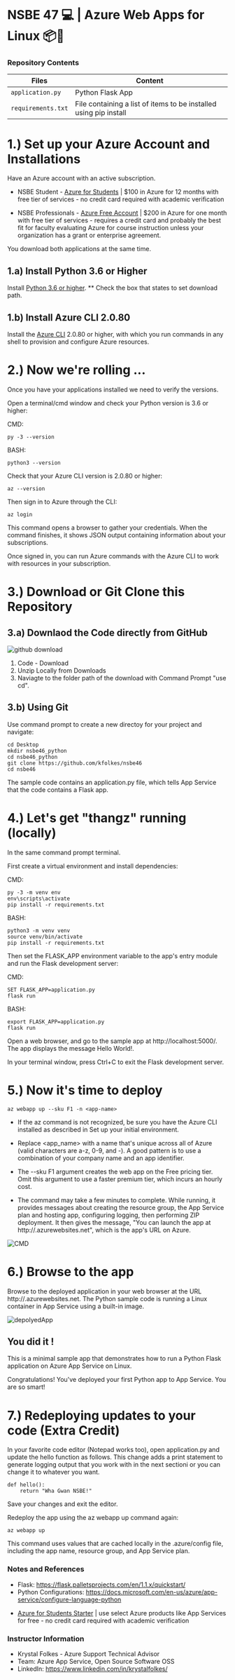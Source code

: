 # NSBE 47 💻 | Azure Web Apps for Linux 📦💙 

### Repository Contents 

| Files             |  Content                                   |
|----------------------|--------------------------------------------|
| `application.py`         | Python Flask App |
| `requirements.txt`       | File containing a list of items to be installed using pip install|


# 1.) Set up your Azure Account and Installations 
Have an Azure account with an active subscription.

* NSBE Student - [Azure for Students](https://azure.microsoft.com/en-us/free/students/) | $100 in Azure for 12 months with free tier of services - no credit card required with academic verification

* NSBE Professionals - [Azure Free Account](https://azure.microsoft.com/en-us/free/search/?&ef_id=EAIaIQobChMI-drA7Iqp6wIVEPDACh0gswLpEAAYASAAEgK9Q_D_BwE:G:s&OCID=AID2100131_SEM_EAIaIQobChMI-drA7Iqp6wIVEPDACh0gswLpEAAYASAAEgK9Q_D_BwE:G:s&gclid=EAIaIQobChMI-drA7Iqp6wIVEPDACh0gswLpEAAYASAAEgK9Q_D_BwE) | $200 in Azure for one month with free tier of services - requires a credit card and probably the best fit for faculty evaluating Azure for course instruction unless your organization has a grant or enterprise agreement.

You download both applications at the same time. 


## 1.a) Install Python 3.6 or Higher

Install [Python 3.6 or higher](https://www.python.org/downloads/).
** Check the box that states to set download path. 


## 1.b) Install Azure CLI 2.0.80 

Install the [Azure CLI](https://docs.microsoft.com/en-us/cli/azure/install-azure-cli) 2.0.80 or higher, with which you run commands in any shell to provision and configure Azure resources.



# 2.) Now we're rolling ...
Once you have your applications installed we need to verify the versions.

Open a terminal/cmd window and check your Python version is 3.6 or higher:

CMD: 
```
py -3 --version
```
BASH:
```
python3 --version
```


Check that your Azure CLI version is 2.0.80 or higher:

```
az --version
```

Then sign in to Azure through the CLI:

```
az login
```

This command opens a browser to gather your credentials. When the command finishes, it shows JSON output containing information about your subscriptions.

Once signed in, you can run Azure commands with the Azure CLI to work with resources in your subscription.



# 3.) Download or Git Clone this Repository 
## 3.a) Downlaod the Code directly from GitHub


![github download](/code_download.png)
1. Code - Download
2. Unzip Locally from Downloads
3. Naviagte to the folder path of the download with Command Prompt "use cd". 

## 3.b) Using Git 
Use command prompt to create a new directoy for your project and navigate: 

```
cd Desktop
mkdir nsbe46_python
cd nsbe46_python
git clone https://github.com/kfolkes/nsbe46
cd nsbe46
```

The sample code contains an application.py file, which tells App Service that the code contains a Flask app.


# 4.)  Let's get "thangz" running (locally)
In the same command prompt terminal. 

First create a virtual environment and install dependencies:

CMD: 
```
py -3 -m venv env
env\scripts\activate
pip install -r requirements.txt
```
BASH:
```
python3 -m venv venv
source venv/bin/activate
pip install -r requirements.txt
```

Then set the FLASK_APP environment variable to the app's entry module and run the Flask development server:

CMD: 
```
SET FLASK_APP=application.py
flask run

```
BASH: 
```
export FLASK_APP=application.py
flask run

```

Open a web browser, and go to the sample app at http://localhost:5000/. The app displays the message Hello World!.

In your terminal window, press Ctrl+C to exit the Flask development server.


# 5.)  Now it's time to deploy 
```
az webapp up --sku F1 -n <app-name>

```
- If the az command is not recognized, be sure you have the Azure CLI installed as described in Set up your initial environment.

- Replace <app_name> with a name that's unique across all of Azure (valid characters are a-z, 0-9, and -). A good pattern is to use a combination of your company name and an app identifier.

- The --sku F1 argument creates the web app on the Free pricing tier. Omit this argument to use a faster premium tier, which incurs an hourly cost.

 * The command may take a few minutes to complete. While running, it provides messages about creating the resource group, the App Service plan and hosting app, configuring logging, then performing ZIP deployment. It then gives the message, "You can launch the app at http://<app-name>.azurewebsites.net", which is the app's URL on Azure.
  
![CMD](/deployaz.png)


# 6.)  Browse to the app
Browse to the deployed application in your web browser at the URL http://<app-name>.azurewebsites.net.
The Python sample code is running a Linux container in App Service using a built-in image.

![depolyedApp](/success_to_az.png)

## You did it ! 

This is a minimal sample app that demonstrates how to run a Python Flask application on Azure App Service on Linux.

Congratulations! You've deployed your first Python app to App Service. You are so smart!

# 7.) Redeploying updates to your code (Extra Credit) 

In your favorite code editor (Notepad works too), open application.py and update the hello function as follows. This change adds a print statement to generate logging output that you work with in the next sectioni or you can change it to whatever you want. 


```
def hello():
    return "Wha Gwan NSBE!"

```
Save your changes and exit the editor.

Redeploy the app using the az webapp up command again:

```
az webapp up

```

This command uses values that are cached locally in the .azure/config file, including the app name, resource group, and App Service plan.



### Notes and References 
 - Flask: https://flask.palletsprojects.com/en/1.1.x/quickstart/
 - Python Configurations: https://docs.microsoft.com/en-us/azure/app-service/configure-language-python
 * [Azure for Students Starter](https://azure.microsoft.com/en-us/free/students/starter/) | use select Azure products like App Services for free - no credit card required with academic verification
 
 
### Instructor Information 

- Krystal Folkes - Azure Support Technical Advisor
- Team: Azure App Service, Open Source Software OSS
- LinkedIn: https://www.linkedin.com/in/krystalfolkes/

 
